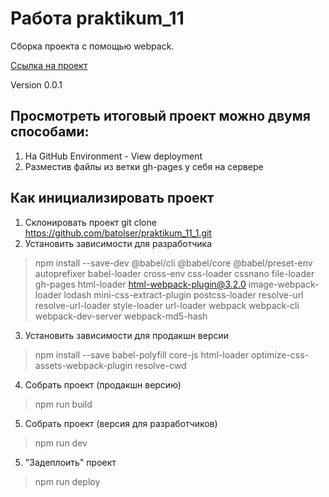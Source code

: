 # Работа praktikum_11

Сборка проекта с помощью webpack.

[Ссылка на проект](https://github.com/batolser/praktikum_11_1.git)

Version 0.0.1

## Просмотреть итоговый проект можно двумя способами:

1. На GitHub Environment - View deployment
2. Разместив файлы из ветки gh-pages у себя на сервере

## Как инициализировать проект

1. Склонировать проект
git clone https://github.com/batolser/praktikum_11_1.git
2. Установить зависимости для разработчика
>npm install --save-dev @babel/cli @babel/core @babel/preset-env autoprefixer babel-loader cross-env css-loader cssnano file-loader gh-pages html-loader html-webpack-plugin@3.2.0 image-webpack-loader lodash mini-css-extract-plugin postcss-loader resolve-url resolve-url-loader style-loader url-loader webpack webpack-cli webpack-dev-server webpack-md5-hash
3. Установить зависимости для продакшн версии
>npm install --save babel-polyfill core-js html-loader optimize-css-assets-webpack-plugin resolve-cwd
4. Собрать проект (продакшн версию)
>npm run build
5. Собрать проект (версия для разработчиков)
>npm run dev
5. "Задеплоить" проект
>npm run deploy
